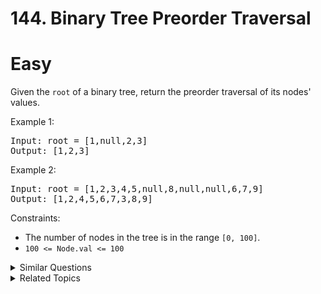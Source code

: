 # 144. Binary Tree Preorder Traversal

# Easy

Given the `root` of a binary tree, return the preorder traversal of its nodes' values.

Example 1:

<pre>
Input: root = [1,null,2,3]
Output: [1,2,3]
</pre>

Example 2:

<pre>
Input: root = [1,2,3,4,5,null,8,null,null,6,7,9]
Output: [1,2,4,5,6,7,3,8,9]
</pre>

Constraints:

-   The number of nodes in the tree is in the range `[0, 100]`.
-   `100 <= Node.val <= 100`

<details>
<summary> Similar Questions </summary>

-   `Binary Tree Inorder Traversal - Easy`
-   `N-ary Tree Preorder Traversal - Easy`
-   `Kth Largest Sum in a Binary Tree - Medium`

</details>

<details>
<summary> Related Topics </summary>

-   `Stack`
-   `Tree`
-   `Depth-First Search`
-   `Binary Tree`

</details>
